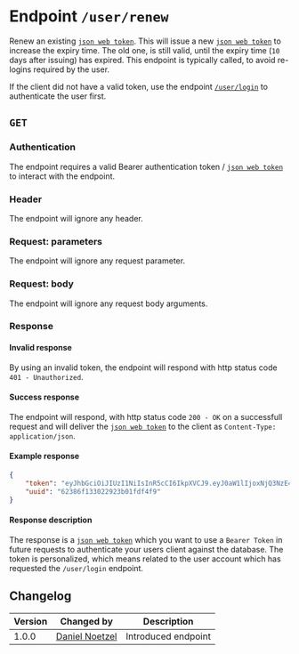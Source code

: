 # Endpoint `/user/renew`
Renew an existing [`json web token`](../../data/jwt.md). This will issue a new [`json web token`](../../data/jwt.md) to increase the expiry time. The old one, is still valid, until the expiry time (`10` days after issuing) has expired. This endpoint is typically called, to avoid re-logins required by the user.

If the client did not have a valid token, use the endpoint [`/user/login`](login.md) to authenticate the user first.

## `GET`

### Authentication
The endpoint requires a valid Bearer authentication token / [`json web token`](../../data/jwt.md) to interact with the endpoint.

### Header
The endpoint will ignore any header.

### Request: parameters
The endpoint will ignore any request parameter.

### Request: body
The endpoint will ignore any request body arguments.

### Response
#### Invalid response
By using an invalid token, the endpoint will respond with http status code `401 - Unauthorized`.

#### Success response
The endpoint will respond, with http status code `200 - OK` on a successfull request and will deliver the [`json web token`](../../data/jwt.md) to the client as `Content-Type: application/json`.

#### Example response
```json
{
    "token": "eyJhbGciOiJIUzI1NiIsInR5cCI6IkpXVCJ9.eyJ0aW1lIjoxNjQ3NzE4NDEyMDU3LCJ1dWlkIjoiNjIzNjJiNTllNmZiYjhiNjc1Mjg0ZmU4IiwidXNlckdyb3VwIjoxLCJpYXQiOjE2NDc3MTg0MTJ9.q35gNyNh7DjMJ-ksXFkowP7WtzcSxHIk8UL3MIzTTiQ",
    "uuid": "62386f133022923b01fdf4f9"
}
```

#### Response description
The response is a [`json web token`](../../data/jwt.md) which you want to use a `Bearer Token` in future requests to authenticate your users client against the database. The token is personalized, which means related to the user account which has requested the `/user/login` endpoint.

## Changelog
| Version | Changed by | Description |
|-------------|-------------|----|
| 1.0.0 | [Daniel Noetzel](mailto:daniel.noetzel@gmail.com) | Introduced endpoint |